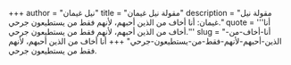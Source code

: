 +++
author = "نيل غيمان"
title = "مقولة نيل غيمان"
description = "مقولة نيل غيمان: أنا أخاف من الذين أحبهم، ‏لأنهم فقط من يستطيعون جرحي."
quote = '''أنا أخاف من الذين أحبهم، ‏لأنهم فقط من يستطيعون جرحي.''' 
slug = "أنا-أخاف-من-الذين-أحبهم-‏لأنهم-فقط-من-يستطيعون-جرحي"
+++
أنا أخاف من الذين أحبهم، ‏لأنهم فقط من يستطيعون جرحي.

